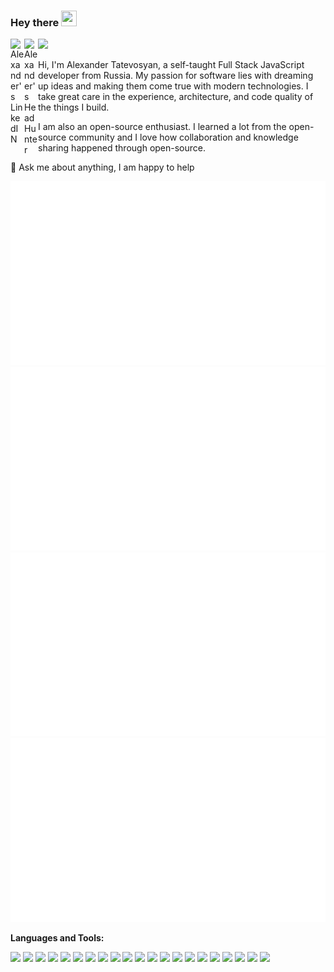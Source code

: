 ### Hey there <img src="https://media.giphy.com/media/hvRJCLFzcasrR4ia7z/giphy.gif" width="25px" height="25px">
<a href="https://www.linkedin.com/in/aleksandr-tatevosian-799410200/">
  <img align="left" alt="Alexander's LinkedIN" width="22px" src="https://cdn.icon-icons.com/icons2/99/PNG/512/linkedin_socialnetwork_17441.png" />
</a>
<a href="https://hh.ru/resume/a9724722ff06ab0f500039ed1f514173763355">
  <img align="left" alt="Alexander's HeadHunter" width="22px" src="https://upload.wikimedia.org/wikipedia/commons/thumb/7/79/HeadHunter_logo.png/480px-HeadHunter_logo.png" />
</a>

![](https://visitor-badge.glitch.me/badge?page_id=mangaka585.mangaka585.github.io)

Hi, I'm Alexander Tatevosyan, a self-taught Full Stack JavaScript developer from Russia. My passion for software lies with dreaming up ideas and making them come true with modern technologies. I take great care in the experience, architecture, and code quality of the things I build.

I am also an open-source enthusiast. I learned a lot from the open-source community and I love how collaboration and knowledge sharing happened through open-source.

💬 Ask me about anything, I am happy to help

<span>
<img src="https://github.com/mangaka585/github_statistics/blob/master/generated/overview.svg#gh-dark-mode-only" />
<img src="https://github.com/mangaka585/github_statistics/blob/master/generated/languages.svg#gh-dark-mode-only" />
</span>
<span>
<img src="https://github.com/mangaka585/github_statistics/blob/master/generated/overview.svg#gh-light-mode-only" />
<img src="https://github.com/mangaka585/github_statistics/blob/master/generated/languages.svg#gh-light-mode-only" />
</span>

**Languages and Tools:**  

<code><img height="40" src="https://cdn.icon-icons.com/icons2/2108/PNG/512/javascript_icon_130900.png"></code>
<code><img height="40" src="https://cdn.icon-icons.com/icons2/2415/PNG/512/bootstrap_plain_wordmark_logo_icon_146620.png"></code>
<code><img height="40" src="https://cdn.icon-icons.com/icons2/2699/PNG/512/camunda_logo_icon_167768.png"></code>
<code><img height="40" src="https://cdn.icon-icons.com/icons2/1381/PNG/512/mysqlworkbench_93532.png"></code>
<code><img height="40" src="https://cdn.icon-icons.com/icons2/2107/PNG/512/file_type_css_icon_130661.png"></code>
<code><img height="40" src="https://cdn.icon-icons.com/icons2/2107/PNG/512/file_type_html_icon_130541.png"></code>
<code><img height="40" src="https://cdn.icon-icons.com/icons2/2415/PNG/512/webpack_original_logo_icon_146300.png"></code>
<code><img height="40" src="https://cdn.icon-icons.com/icons2/2415/PNG/512/react_original_logo_icon_146374.png"></code>
<code><img height="40" src="https://cdn.icon-icons.com/icons2/2415/PNG/512/redux_original_logo_icon_146365.png"></code>
<code><img height="40" src="https://cdn.icon-icons.com/icons2/2107/PNG/512/file_type_nestjs_icon_130355.png"></code>
<code><img height="40" src="https://cdn.icon-icons.com/icons2/2415/PNG/512/postgresql_plain_wordmark_logo_icon_146390.png"></code>
<code><img height="40" src="https://cdn.icon-icons.com/icons2/2699/PNG/512/jenkins_logo_icon_170552.png"></code>
<code><img height="40" src="https://cdn.icon-icons.com/icons2/2415/PNG/512/grunt_original_wordmark_logo_icon_146489.png"></code>
<code><img height="40" src="https://cdn.icon-icons.com/icons2/2107/PNG/512/file_type_git_icon_130581.png"></code>
<code><img height="40" src="https://cdn.icon-icons.com/icons2/2415/PNG/512/nodejs_plain_wordmark_logo_icon_146410.png"></code>
<code><img height="40" src="https://cdn.icon-icons.com/icons2/2415/PNG/512/jquery_original_wordmark_logo_icon_146447.png"></code>
<code><img height="40" src="https://cdn.icon-icons.com/icons2/2415/PNG/512/sass_original_logo_icon_146350.png"></code>
<code><img height="40" src="https://cdn.icon-icons.com/icons2/2415/PNG/512/yarn_original_wordmark_logo_icon_146288.png"></code>
<code><img height="40" src="https://cdn.icon-icons.com/icons2/2415/PNG/512/npm_original_wordmark_logo_icon_146402.png"></code>
<code><img height="40" src="https://cdn.icon-icons.com/icons2/2415/PNG/512/gulp_plain_logo_icon_146485.png"></code>
<code><img height="40" src="https://cdn.icon-icons.com/icons2/2107/PNG/512/file_type_php_icon_130266.png"></code>
